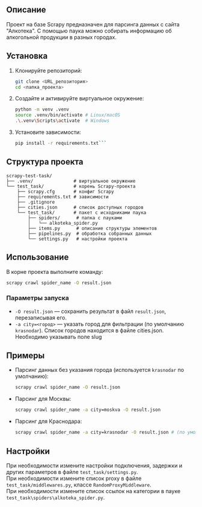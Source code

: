## Описание

Проект на базе Scrapy предназначен для парсинга данных с сайта "Алкотека". С помощью паука можно собирать информацию об алкогольной продукции в разных городах.

## Установка

1. Клонируйте репозиторий:

   ```bash
   git clone <URL_репозитория>
   cd <папка_проекта>
   ```
2. Создайте и активируйте виртуальное окружение:

   ```bash
   python -m venv .venv
   source .venv/bin/activate # Linux/macOS
   .\.venv\Scripts\activate  # Windows
   ```
3. Установите зависимости:

   ```bash
   pip install -r requirements.txt```

## Структура проекта

```text
scrapy-test-task/
├── .venv/               # виртуальное окружение
└── test_task/           # корень Scrapy-проекта
    ├── scrapy.cfg       # конфиг Scrapy
    ├── requirements.txt # зависимости
    ├── .gitignore
    ├── cities.json      # список доступных городов
    └── test_task/       # пакет с исходниками паука
        ├── spiders/      # папка с пауками
        │   └── alkoteka_spider.py
        ├── items.py      # описание структуры элементов
        ├── pipelines.py  # обработка собранных данных
        └── settings.py   # настройки проекта
```

## Использование

В корне проекта выполните команду:

```bash
scrapy crawl spider_name -O result.json
```

### Параметры запуска

* `-O result.json` — сохранить результат в файл `result.json`, перезаписывая его.
* `-a city=<город>` — указать город для фильтрации (по умолчанию `krasnodar`). Список городов находится в файле cities.json. Необходимо указывать поле slug

## Примеры

* Парсинг данных без указания города (используется `krasnodar` по умолчанию):

  ```bash
  scrapy crawl spider_name -O result.json
  ```

* Парсинг для Москвы:

  ```bash
  scrapy crawl spider_name -a city=moskva -O result.json
  ```

* Парсинг для Краснодара:

  ```bash
  scrapy crawl spider_name -a city=krasnodar -O result.json # (по умолчанию)
  ```

## Настройки

При необходимости измените настройки подключения, задержки и других параметров в файле `test_task/settings.py`.<br>
При необходимости измените список proxy в файле `test_task/middlewares.py`, классе `RandomProxyMiddleware`.<br>
При необходимости измените список ссылок на категории в пауке `test_task\spiders\alkoteka_spider.py`.
